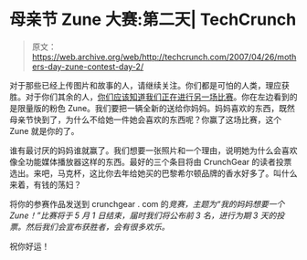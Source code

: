 # 母亲节 Zune 大赛:第二天| TechCrunch

> 原文：<https://web.archive.org/web/http://techcrunch.com/2007/04/26/mothers-day-zune-contest-day-2/>

对于那些已经上传图片和故事的人，请继续关注。你们都是可怕的人类，理应获胜。对于你们其余的人，[你们应该知道我们正在进行另一场比赛](https://web.archive.org/web/20140328131438/http://crunchgear.com/2007/04/25/your-mom-wants-a-pink-zune/)。你在左边看到的是限量版的粉色 Zune。我们要把一辆全新的送给你妈妈。妈妈喜欢的东西，既然母亲节快到了，为什么不给她一件她会喜欢的东西呢？你赢了这场比赛，这个 Zune 就是你的了。

谁有最讨厌的妈妈谁就赢了。我们想要一张照片和一个理由，说明她为什么会喜欢像全功能媒体播放器这样的东西。最好的三个条目将由 CrunchGear 的读者投票选出。来吧，马克杯，这比你去年给她买的巴黎希尔顿品牌的香水好多了。叫什么来着，有钱的荡妇？

将你的参赛作品发送到 crunchgear . com 的*竞赛，主题为“我的妈妈想要一个 Zune！”比赛将于 5 月 1 日结束，届时我们将公布前 3 名，进行为期 3 天的投票。然后我们会宣布获胜者，会有很多欢乐。*

祝你好运！